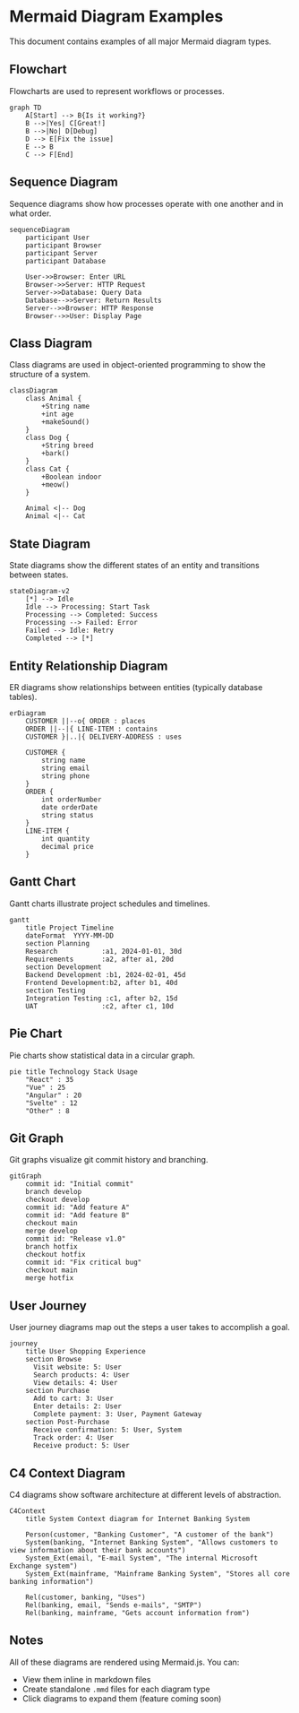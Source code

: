 # Mermaid Diagram Examples

This document contains examples of all major Mermaid diagram types.

## Flowchart

Flowcharts are used to represent workflows or processes.

```mermaid
graph TD
    A[Start] --> B{Is it working?}
    B -->|Yes| C[Great!]
    B -->|No| D[Debug]
    D --> E[Fix the issue]
    E --> B
    C --> F[End]
```

## Sequence Diagram

Sequence diagrams show how processes operate with one another and in what order.

```mermaid
sequenceDiagram
    participant User
    participant Browser
    participant Server
    participant Database

    User->>Browser: Enter URL
    Browser->>Server: HTTP Request
    Server->>Database: Query Data
    Database-->>Server: Return Results
    Server-->>Browser: HTTP Response
    Browser-->>User: Display Page
```

## Class Diagram

Class diagrams are used in object-oriented programming to show the structure of a system.

```mermaid
classDiagram
    class Animal {
        +String name
        +int age
        +makeSound()
    }
    class Dog {
        +String breed
        +bark()
    }
    class Cat {
        +Boolean indoor
        +meow()
    }

    Animal <|-- Dog
    Animal <|-- Cat
```

## State Diagram

State diagrams show the different states of an entity and transitions between states.

```mermaid
stateDiagram-v2
    [*] --> Idle
    Idle --> Processing: Start Task
    Processing --> Completed: Success
    Processing --> Failed: Error
    Failed --> Idle: Retry
    Completed --> [*]
```

## Entity Relationship Diagram

ER diagrams show relationships between entities (typically database tables).

```mermaid
erDiagram
    CUSTOMER ||--o{ ORDER : places
    ORDER ||--|{ LINE-ITEM : contains
    CUSTOMER }|..|{ DELIVERY-ADDRESS : uses

    CUSTOMER {
        string name
        string email
        string phone
    }
    ORDER {
        int orderNumber
        date orderDate
        string status
    }
    LINE-ITEM {
        int quantity
        decimal price
    }
```

## Gantt Chart

Gantt charts illustrate project schedules and timelines.

```mermaid
gantt
    title Project Timeline
    dateFormat  YYYY-MM-DD
    section Planning
    Research           :a1, 2024-01-01, 30d
    Requirements       :a2, after a1, 20d
    section Development
    Backend Development :b1, 2024-02-01, 45d
    Frontend Development:b2, after b1, 40d
    section Testing
    Integration Testing :c1, after b2, 15d
    UAT                :c2, after c1, 10d
```

## Pie Chart

Pie charts show statistical data in a circular graph.

```mermaid
pie title Technology Stack Usage
    "React" : 35
    "Vue" : 25
    "Angular" : 20
    "Svelte" : 12
    "Other" : 8
```

## Git Graph

Git graphs visualize git commit history and branching.

```mermaid
gitGraph
    commit id: "Initial commit"
    branch develop
    checkout develop
    commit id: "Add feature A"
    commit id: "Add feature B"
    checkout main
    merge develop
    commit id: "Release v1.0"
    branch hotfix
    checkout hotfix
    commit id: "Fix critical bug"
    checkout main
    merge hotfix
```

## User Journey

User journey diagrams map out the steps a user takes to accomplish a goal.

```mermaid
journey
    title User Shopping Experience
    section Browse
      Visit website: 5: User
      Search products: 4: User
      View details: 4: User
    section Purchase
      Add to cart: 3: User
      Enter details: 2: User
      Complete payment: 3: User, Payment Gateway
    section Post-Purchase
      Receive confirmation: 5: User, System
      Track order: 4: User
      Receive product: 5: User
```

## C4 Context Diagram

C4 diagrams show software architecture at different levels of abstraction.

```mermaid
C4Context
    title System Context diagram for Internet Banking System

    Person(customer, "Banking Customer", "A customer of the bank")
    System(banking, "Internet Banking System", "Allows customers to view information about their bank accounts")
    System_Ext(email, "E-mail System", "The internal Microsoft Exchange system")
    System_Ext(mainframe, "Mainframe Banking System", "Stores all core banking information")

    Rel(customer, banking, "Uses")
    Rel(banking, email, "Sends e-mails", "SMTP")
    Rel(banking, mainframe, "Gets account information from")
```

## Notes

All of these diagrams are rendered using Mermaid.js. You can:
- View them inline in markdown files
- Create standalone `.mmd` files for each diagram type
- Click diagrams to expand them (feature coming soon)
